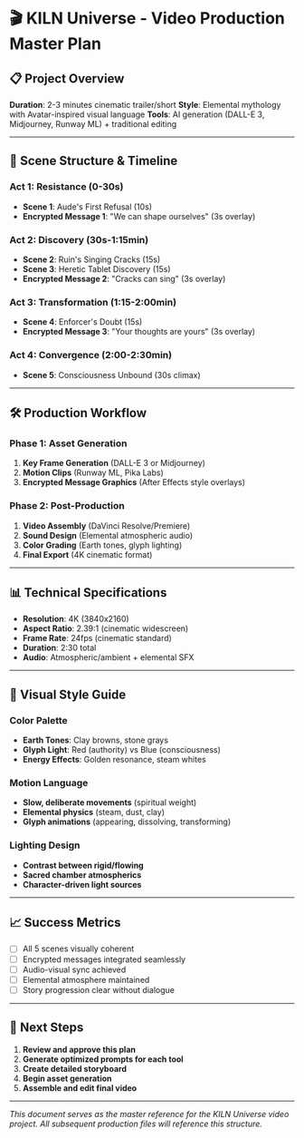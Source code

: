 # 🎬 KILN Universe - Video Production Master Plan

## 📋 Project Overview
**Duration**: 2-3 minutes cinematic trailer/short
**Style**: Elemental mythology with Avatar-inspired visual language
**Tools**: AI generation (DALL-E 3, Midjourney, Runway ML) + traditional editing

---

## 🎯 Scene Structure & Timeline

### **Act 1: Resistance (0-30s)**
- **Scene 1**: Aude's First Refusal (10s)
- **Encrypted Message 1**: "We can shape ourselves" (3s overlay)

### **Act 2: Discovery (30s-1:15min)**
- **Scene 2**: Ruin's Singing Cracks (15s)
- **Scene 3**: Heretic Tablet Discovery (15s)
- **Encrypted Message 2**: "Cracks can sing" (3s overlay)

### **Act 3: Transformation (1:15-2:00min)**
- **Scene 4**: Enforcer's Doubt (15s)
- **Encrypted Message 3**: "Your thoughts are yours" (3s overlay)

### **Act 4: Convergence (2:00-2:30min)**
- **Scene 5**: Consciousness Unbound (30s climax)

---

## 🛠️ Production Workflow

### Phase 1: Asset Generation
1. **Key Frame Generation** (DALL-E 3 or Midjourney)
2. **Motion Clips** (Runway ML, Pika Labs)
3. **Encrypted Message Graphics** (After Effects style overlays)

### Phase 2: Post-Production
1. **Video Assembly** (DaVinci Resolve/Premiere)
2. **Sound Design** (Elemental atmospheric audio)
3. **Color Grading** (Earth tones, glyph lighting)
4. **Final Export** (4K cinematic format)

---

## 📊 Technical Specifications

- **Resolution**: 4K (3840x2160)
- **Aspect Ratio**: 2.39:1 (cinematic widescreen)
- **Frame Rate**: 24fps (cinematic standard)
- **Duration**: 2:30 total
- **Audio**: Atmospheric/ambient + elemental SFX

---

## 🎨 Visual Style Guide

### Color Palette
- **Earth Tones**: Clay browns, stone grays
- **Glyph Light**: Red (authority) vs Blue (consciousness)
- **Energy Effects**: Golden resonance, steam whites

### Motion Language
- **Slow, deliberate movements** (spiritual weight)
- **Elemental physics** (steam, dust, clay)
- **Glyph animations** (appearing, dissolving, transforming)

### Lighting Design
- **Contrast between rigid/flowing**
- **Sacred chamber atmospherics**
- **Character-driven light sources**

---

## 📈 Success Metrics

- [ ] All 5 scenes visually coherent
- [ ] Encrypted messages integrated seamlessly
- [ ] Audio-visual sync achieved
- [ ] Elemental atmosphere maintained
- [ ] Story progression clear without dialogue

---

## 🔄 Next Steps

1. **Review and approve this plan**
2. **Generate optimized prompts for each tool**
3. **Create detailed storyboard**
4. **Begin asset generation**
5. **Assemble and edit final video**

---

*This document serves as the master reference for the KILN Universe video project. All subsequent production files will reference this structure.*